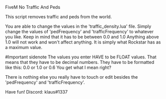 FiveM No Traffic And Peds

This script removes traffic and peds from the world.

You are able to change the values in the 'traffic_density.lua' file. Simply change the values of 'pedFrequency' and 'trafficFrequency' to whatever you like. Keep in mind that it has to be between 0.0 and 1.0 Anything above 1.0 will not work and won't affect anything. It is simply what Rockstar has as a maximum value.

#Important sidenote The values you enter HAVE to be FLOAT values. That means that they have to be decimal numbers. They have to be formatted like this: 0.0 or 1.0 or 0.6 You get what I mean right?

There is nothing else you really have to touch or edit besides the 'pedFrequency' and 'trafficFrequency'.

Have fun!
Discord: klaus#1337
